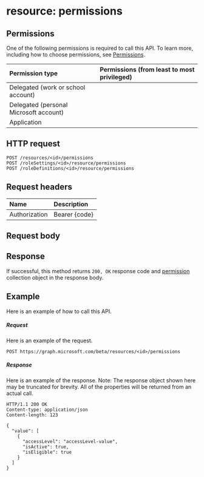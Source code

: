 # resource: permissions


## Permissions
One of the following permissions is required to call this API. To learn more, including how to choose permissions, see [Permissions](../../../concepts/permissions_reference.md).

|Permission type      | Permissions (from least to most privileged)              |
|:--------------------|:---------------------------------------------------------|
|Delegated (work or school account) |    |
|Delegated (personal Microsoft account) |    |
|Application |  | 

## HTTP request
<!-- { "blockType": "ignored" } -->
```http
POST /resources/<id>/permissions
POST /roleSettings/<id>/resource/permissions
POST /roleDefinitions/<id>/resource/permissions

```
## Request headers
| Name       | Description|
|:---------------|:----------|
| Authorization  | Bearer {code}|

## Request body

## Response
If successful, this method returns `200, OK` response code and [permission](../resources/permission.md) collection object in the response body.

## Example
Here is an example of how to call this API.
##### Request
Here is an example of the request.
<!-- {
  "blockType": "request",
  "name": "resource_permissions"
}-->
```http
POST https://graph.microsoft.com/beta/resources/<id>/permissions
```

##### Response
Here is an example of the response. Note: The response object shown here may be truncated for brevity. All of the properties will be returned from an actual call.
<!-- {
  "blockType": "response",
  "truncated": true,
  "@odata.type": "microsoft.graph.permission",
  "isCollection": true
} -->
```http
HTTP/1.1 200 OK
Content-type: application/json
Content-length: 123

{
  "value": [
    {
      "accessLevel": "accessLevel-value",
      "isActive": true,
      "isEligible": true
    }
  ]
}
```

<!-- uuid: 8fcb5dbc-d5aa-4681-8e31-b001d5168d79
2015-10-25 14:57:30 UTC -->
<!-- {
  "type": "#page.annotation",
  "description": "resource: permissions",
  "keywords": "",
  "section": "documentation",
  "tocPath": ""
}-->